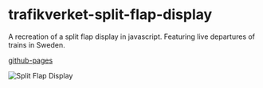 # trafikverket-split-flap-display

A recreation of a split flap display in javascript. Featuring live departures of trains in Sweden.

[github-pages](https://maximilian-r.github.io/trafikverket-split-flap-display/)

![Split Flap Display](./split-flap-app/src/assets/images/split-flap.gif)
